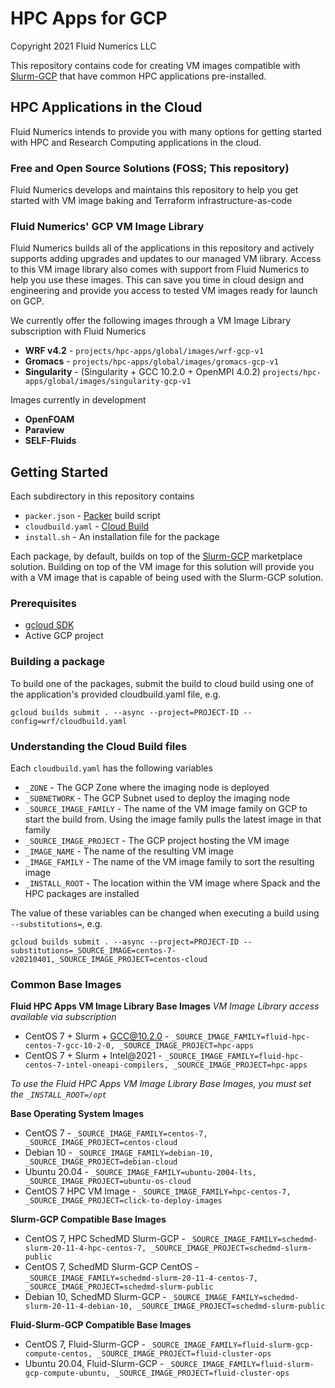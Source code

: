 # HPC Apps for GCP
Copyright 2021 Fluid Numerics LLC

This repository contains code for creating VM images compatible with [Slurm-GCP](https://github.com/schedmd/slurm-gcp) that have common HPC applications pre-installed.


## HPC Applications in the Cloud
Fluid Numerics intends to provide you with many options for getting started with HPC and Research Computing applications in the cloud.

### Free and Open Source Solutions (FOSS; This repository)
Fluid Numerics develops and maintains this repository to help you get started with VM image baking and Terraform infrastructure-as-code

### Fluid Numerics' GCP VM Image Library
Fluid Numerics builds all of the applications in this repository and actively supports adding upgrades and updates to our managed VM library. Access to this VM image library also comes with support from Fluid Numerics to help you use these images. This can save you time in cloud design and engineering and provide you access to tested VM images ready for launch on GCP.


We currently offer the following images through a VM Image Library subscription with Fluid Numerics
* **WRF v4.2** - `projects/hpc-apps/global/images/wrf-gcp-v1`
* **Gromacs** - `projects/hpc-apps/global/images/gromacs-gcp-v1`
* **Singularity** - (Singularity + GCC 10.2.0 + OpenMPI 4.0.2) `projects/hpc-apps/global/images/singularity-gcp-v1`

Images currently in development
* **OpenFOAM**
* **Paraview**
* **SELF-Fluids**


## Getting Started
Each subdirectory in this repository contains
* `packer.json` - [Packer](https://packer.io) build script
* `cloudbuild.yaml` - [Cloud Build](https://cloud.google.com/build)
* `install.sh` - An installation file for the package

Each package, by default, builds on top of the [Slurm-GCP](https://console.cloud.google.com/marketplace/product/schedmd-slurm-public/schedmd-slurm-gcp) marketplace solution. Building on top of the VM image for this solution will provide you with a VM image that is capable of being used with the Slurm-GCP solution.

### Prerequisites
* [gcloud SDK](https://cloud.google.com/sdk/docs/install)
* Active GCP project

### Building a package
To build one of the packages, submit the build to cloud build using one of the application's provided cloudbuild.yaml file, e.g.

```
gcloud builds submit . --async --project=PROJECT-ID --config=wrf/cloudbuild.yaml
```

### Understanding the Cloud Build files
Each `cloudbuild.yaml` has the following variables

* `_ZONE` -  The GCP Zone where the imaging node is deployed
* `_SUBNETWORK` - The GCP Subnet used to deploy the imaging node
* `_SOURCE_IMAGE_FAMILY` - The name of the VM image family on GCP to start the build from. Using the image family pulls the latest image in that family
* `_SOURCE_IMAGE_PROJECT` - The GCP project hosting the VM image
* `_IMAGE_NAME` - The name of the resulting VM image
* `_IMAGE_FAMILY` - The name of the VM image family to sort the resulting image
* `_INSTALL_ROOT` - The location within the VM image where Spack and the HPC packages are installed

The value of these variables can be changed when executing a build using `--substitutions=`, e.g.
```
gcloud builds submit . --async --project=PROJECT-ID --substitutions=_SOURCE_IMAGE=centos-7-v20210401,_SOURCE_IMAGE_PROJECT=centos-cloud
```


### Common Base Images

**Fluid HPC Apps VM Image Library Base Images**
*VM Image Library access available via subscription*

* CentOS 7 + Slurm + GCC@10.2.0 - `_SOURCE_IMAGE_FAMILY=fluid-hpc-centos-7-gcc-10-2-0, _SOURCE_IMAGE_PROJECT=hpc-apps`
* CentOS 7 + Slurm + Intel@2021 - `_SOURCE_IMAGE_FAMILY=fluid-hpc-centos-7-intel-oneapi-compilers, _SOURCE_IMAGE_PROJECT=hpc-apps`

*To use the Fluid HPC Apps VM Image Library Base Images, you must set the `_INSTALL_ROOT=/opt`*


**Base Operating System Images**
* CentOS 7 - `_SOURCE_IMAGE_FAMILY=centos-7, _SOURCE_IMAGE_PROJECT=centos-cloud`
* Debian 10 - `_SOURCE_IMAGE_FAMILY=debian-10, _SOURCE_IMAGE_PROJECT=debian-cloud`
* Ubuntu 20.04 - `_SOURCE_IMAGE_FAMILY=ubuntu-2004-lts, _SOURCE_IMAGE_PROJECT=ubuntu-os-cloud`
* CentOS 7 HPC VM Image - `_SOURCE_IMAGE_FAMILY=hpc-centos-7, _SOURCE_IMAGE_PROJECT=click-to-deploy-images`

**Slurm-GCP Compatible Base Images**
* CentOS 7, HPC SchedMD Slurm-GCP - `_SOURCE_IMAGE_FAMILY=schedmd-slurm-20-11-4-hpc-centos-7, _SOURCE_IMAGE_PROJECT=schedmd-slurm-public`
* CentOS 7, SchedMD Slurm-GCP CentOS - `_SOURCE_IMAGE_FAMILY=schedmd-slurm-20-11-4-centos-7, _SOURCE_IMAGE_PROJECT=schedmd-slurm-public`
* Debian 10, SchedMD Slurm-GCP - `_SOURCE_IMAGE_FAMILY=schedmd-slurm-20-11-4-debian-10, _SOURCE_IMAGE_PROJECT=schedmd-slurm-public`


**Fluid-Slurm-GCP Compatible Base Images**
* CentOS 7, Fluid-Slurm-GCP - `_SOURCE_IMAGE_FAMILY=fluid-slurm-gcp-compute-centos, _SOURCE_IMAGE_PROJECT=fluid-cluster-ops`
* Ubuntu 20.04, Fluid-Slurm-GCP - `_SOURCE_IMAGE_FAMILY=fluid-slurm-gcp-compute-ubuntu, _SOURCE_IMAGE_PROJECT=fluid-cluster-ops`
